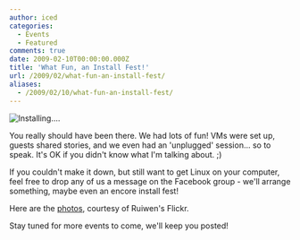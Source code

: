 ```yaml
---
author: iced
categories:
  - Events
  - Featured
comments: true
date: 2009-02-10T00:00:00.000Z
title: 'What Fun, an Install Fest!'
url: /2009/02/what-fun-an-install-fest/
aliases:
  - /2009/02/10/what-fun-an-install-fest/
---
```


<img src="//farm4.static.flickr.com/3505/3260062912_baf52f4ed7.jpg?v=0" alt="Installing...." />

You really should have been there. We had lots of fun! VMs were set up, guests shared stories, and we even had an 'unplugged' session... so to speak. It's OK if you didn't know what I'm talking about. ;)

If you couldn't make it down, but still want to get Linux on your computer, feel free to drop any of us a message on the Facebook group - we'll arrange something, maybe even an encore install fest!

Here are the <a href="//www.flickr.com/photos/ruiwen/sets/72157613461645426/">photos</a>, courtesy of Ruiwen's Flickr.

Stay tuned for more events to come, we'll keep you posted!
